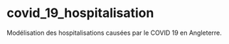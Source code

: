 # covid_19_hospitalisation
Modélisation des hospitalisations causées par le COVID 19 en Angleterre. 
